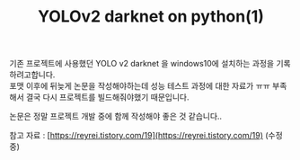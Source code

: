 ﻿---
title: "YOLOv2 darknet on python(1)"
categories: 
  - MachineLearning
last_modified_at: 2020-01-25T18:00:00+09:00
toc: true
---

기존 프로젝트에 사용했던 YOLO v2 darknet 을 windows10에 설치하는 과정을 기록하려고합니다.<br/>
포맷 이후에 뒤늦게 논문을 작성해야하는데 성능 테스트 과정에 대한 자료가 ㅠㅠ 부족해서 결국 다시 프로젝트를 빌드해줘야했기 때문입니다.<br/>

논문은 정말 프로젝트 개발 중에 함께 작성해야 좋은 것 같습니다..<br/>

참고 자료 : [https://reyrei.tistory.com/19](https://reyrei.tistory.com/19)
(수정중)